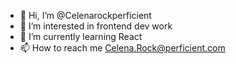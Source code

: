 - 👋 Hi, I’m @Celenarockperficient
- 👀 I’m interested in frontend dev work
- 🌱 I’m currently learning React
- 📫 How to reach me Celena.Rock@perficient.com

<!---
Celenarockperficient/Celenarockperficient is a ✨ special ✨ repository because its `README.md` (this file) appears on your GitHub profile.
You can click the Preview link to take a look at your changes.
--->
